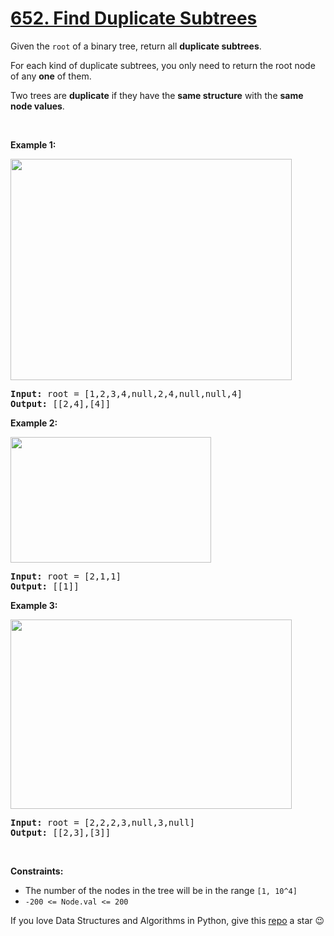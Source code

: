 # [652. Find Duplicate Subtrees][title]

<p>Given the <code>root</code> of a binary tree, return all <strong>duplicate subtrees</strong>.</p>
<p>For each kind of duplicate subtrees, you only need to return the root node of any <b>one</b> of them.</p>
<p>Two trees are <strong>duplicate</strong> if they have the <strong>same structure</strong> with the <strong>same node values</strong>.</p>
<p> </p>
<p><strong>Example 1:</strong></p>
<img alt="" src="https://assets.leetcode.com/uploads/2020/08/16/e1.jpg" style="width: 450px; height: 354px;"/>
<pre><strong>Input:</strong> root = [1,2,3,4,null,2,4,null,null,4]
<strong>Output:</strong> [[2,4],[4]]
</pre>
<p><strong>Example 2:</strong></p>
<img alt="" src="https://assets.leetcode.com/uploads/2020/08/16/e2.jpg" style="width: 321px; height: 201px;"/>
<pre><strong>Input:</strong> root = [2,1,1]
<strong>Output:</strong> [[1]]
</pre>
<p><strong>Example 3:</strong></p>
<img alt="" src="https://assets.leetcode.com/uploads/2020/08/16/e33.jpg" style="width: 450px; height: 303px;"/>
<pre><strong>Input:</strong> root = [2,2,2,3,null,3,null]
<strong>Output:</strong> [[2,3],[3]]
</pre>
<p> </p>
<p><strong>Constraints:</strong></p>
<ul>
<li>The number of the nodes in the tree will be in the range <code>[1, 10^4]</code></li>
<li><code>-200 &lt;= Node.val &lt;= 200</code></li>
</ul>


If you love Data Structures and Algorithms in Python, give this [repo][me] a star :wink:

[title]: https://leetcode.com/problems/find-duplicate-subtrees
[me]: https://github.com/bumblebee211196/awesome-python-leetcode